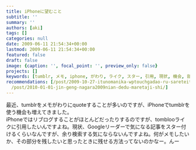 ```yaml
---
title: iPhoneに望むこと
subtitle: ''
summary: ''
authors: [aki]
tags: []
categories: null
date: 2009-06-11 21:54:34+00:00
lastmod: 2009-06-11 21:54:34+00:00
featured: false
draft: false
image: {caption: '', focal_point: '', preview_only: false}
projects: []
keywords: [tumblr, メモ, iphone, がわり, ライク, スター, 引用, 現状, 機会, 部分]
recommendations: [/post/2009-10-27-itunomanika-wptouchgadao-ru-sareteita/, /post/2009-05-10-ad-es-iphoneadoresuzhang-yi-xing-memo/,
  /post/2010-01-01-jin-geng-nagara2009nian-dedu-maretaji-shi/]
---
```

最近、tumblrをメモがわりにquoteすることが多いのですが、iPhoneでtumblrを使う機会も増えてきました。  
iPhoneではリブログすることがほとんどだったりするのですが、tomblooライクに引用したいんですよね。現状、Googleリーダーで気になる記事をスター付けるくらいなんですが、余り検索する気にならないんですよね。何がメモしたいか、その部分を残したいと思ったときに残せる方法ってないのかなー。んー


